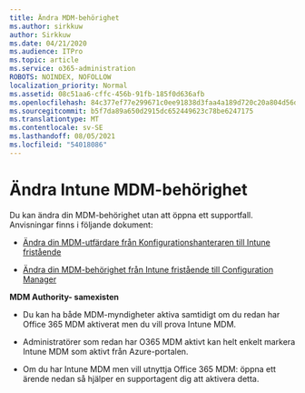 ```yaml
---
title: Ändra MDM-behörighet
ms.author: sirkkuw
author: Sirkkuw
ms.date: 04/21/2020
ms.audience: ITPro
ms.topic: article
ms.service: o365-administration
ROBOTS: NOINDEX, NOFOLLOW
localization_priority: Normal
ms.assetid: 08c51aa6-cffc-456b-91fb-185f0d636afb
ms.openlocfilehash: 84c377ef77e299671c0ee91838d3faa4a189d720c20a804d56d3323823b701c2
ms.sourcegitcommit: b5f7da89a650d2915dc652449623c78be6247175
ms.translationtype: MT
ms.contentlocale: sv-SE
ms.lasthandoff: 08/05/2021
ms.locfileid: "54018086"
---
```

# <a name="change-intune-mdm-authority"></a>Ändra Intune MDM-behörighet

Du kan ändra din MDM-behörighet utan att öppna ett supportfall. Anvisningar finns i följande dokument:
  
- [Ändra din MDM-utfärdare från Konfigurationshanteraren till Intune fristående](https://docs.microsoft.com/configmgr/mdm/deploy-use/migrate-change-mdm-authority)
    
- [Ändra din MDM-behörighet från Intune fristående till Configuration Manager](https://docs.microsoft.com/configmgr/mdm/deploy-use/change-mdm-authority)
    
 **MDM Authority- samexisten**
  
- Du kan ha både MDM-myndigheter aktiva samtidigt om du redan har Office 365 MDM aktiverat men du vill prova Intune MDM.
    
- Administratörer som redan har O365 MDM aktivt kan helt enkelt markera Intune MDM som aktivt från Azure-portalen.
    
- Om du har Intune MDM men vill utnyttja Office 365 MDM: öppna ett ärende nedan så hjälper en supportagent dig att aktivera detta.
    

